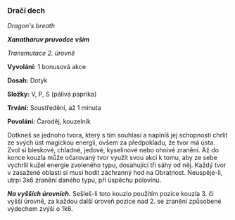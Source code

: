### Dračí dech

*Dragon's breath*

***Xanatharuv pruvodce vším***

 *Transmutace 2. úrovně* 
 

**Vyvolání:** 1 bonusová akce

**Dosah:** Dotyk

**Složky:** V, P, S (pálivá paprika)

**Trvání:** Soustředění, až 1 minuta

**Povolání:** Čaroděj, kouzelník
 
Dotkneš se jednoho tvora, který s tím souhlasí a naplníš jej schopností chrlit ze svých úst magickou energii, ovšem za předpokladu, že tvor má ústa. 
Zvol si bleskové, chladné, jedové, kyselinové nebo ohnivé zranění. Až do konce kouzla může očarovaný tvor využít svou akci k tomu, aby ze sebe vychrlil kužel energie zvoleného typu, dosahující tři sáhy od něj. 
Každý tvor v zasažené oblasti si musí hodit záchranný hod na Obratnost. Neuspěje-li, utrpí 3k6 zranění daného typu, při úspěchu polovinu.
 
***Na vyšších úrovních.*** Sešleš-li toto kouzlo použitím pozice kouzla 3. či vyšší úrovně, za každou další úroveň pozice nad 2. se zranění způsobené výdechem zvýší o 1k6.